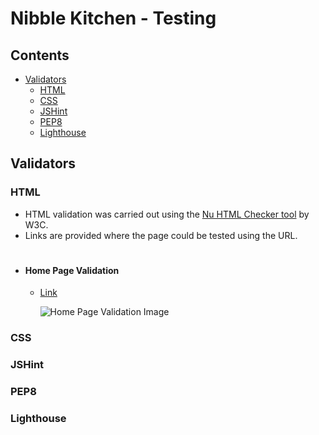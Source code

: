 # Nibble Kitchen - Testing

## Contents

- [Validators](#validators)
  - [HTML](#html)
  - [CSS](#css)
  - [JSHint](#jshint)
  - [PEP8](#pep8)
  - [Lighthouse](#lighthouse)

## Validators

### HTML

- HTML validation was carried out using the [Nu HTML Checker tool](https://validator.w3.org/) by W3C.
- Links are provided where the page could be tested using the URL.

#

- #### Home Page Validation

  - [Link](https://validator.w3.org/nu/?doc=https%3A%2F%2Fnibble-kitchen.herokuapp.com%2F)

    ![Home Page Validation Image](readme_content/test/home.png)

### CSS

### JSHint

### PEP8

### Lighthouse
